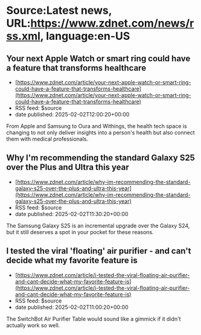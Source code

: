 # Source:Latest news, URL:https://www.zdnet.com/news/rss.xml, language:en-US

## Your next Apple Watch or smart ring could have a feature that transforms healthcare
 - [https://www.zdnet.com/article/your-next-apple-watch-or-smart-ring-could-have-a-feature-that-transforms-healthcare](https://www.zdnet.com/article/your-next-apple-watch-or-smart-ring-could-have-a-feature-that-transforms-healthcare)
 - RSS feed: $source
 - date published: 2025-02-02T12:00:20+00:00

From Apple and Samsung to Oura and Withings, the health tech space is changing to not only deliver insights into a person's health but also connect them with medical professionals.

## Why I'm recommending the standard Galaxy S25 over the Plus and Ultra this year
 - [https://www.zdnet.com/article/why-im-recommending-the-standard-galaxy-s25-over-the-plus-and-ultra-this-year](https://www.zdnet.com/article/why-im-recommending-the-standard-galaxy-s25-over-the-plus-and-ultra-this-year)
 - RSS feed: $source
 - date published: 2025-02-02T11:30:20+00:00

The Samsung Galaxy S25 is an incremental upgrade over the Galaxy S24, but it still deserves a spot in your pocket for these reasons.

## I tested the viral 'floating' air purifier - and can't decide what my favorite feature is
 - [https://www.zdnet.com/article/i-tested-the-viral-floating-air-purifier-and-cant-decide-what-my-favorite-feature-is](https://www.zdnet.com/article/i-tested-the-viral-floating-air-purifier-and-cant-decide-what-my-favorite-feature-is)
 - RSS feed: $source
 - date published: 2025-02-02T11:00:20+00:00

The SwitchBot Air Purifier Table would sound like a gimmick if it didn't actually work so well.

